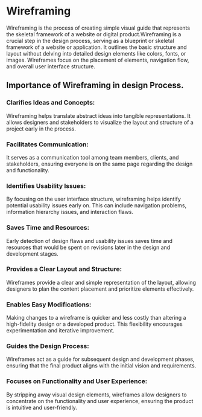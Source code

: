 # Wireframing

Wireframing is the process of creating simple visual guide that represents the skeletal framework of a website or digital product.Wireframing is a crucial step in the design process, serving as a blueprint or skeletal framework of a website or application. It outlines the basic structure and layout without delving into detailed design elements like colors, fonts, or images. Wireframes focus on the placement of elements, navigation flow, and overall user interface structure.

## Importance of Wireframing in design Process.

### Clarifies Ideas and Concepts:

Wireframing helps translate abstract ideas into tangible representations. It allows designers and stakeholders to visualize the layout and structure of a project early in the process.

### Facilitates Communication:

It serves as a communication tool among team members, clients, and stakeholders, ensuring everyone is on the same page regarding the design and functionality.

### Identifies Usability Issues:

By focusing on the user interface structure, wireframing helps identify potential usability issues early on. This can include navigation problems, information hierarchy issues, and interaction flaws.

### Saves Time and Resources:

Early detection of design flaws and usability issues saves time and resources that would be spent on revisions later in the design and development stages.

### Provides a Clear Layout and Structure:

Wireframes provide a clear and simple representation of the layout, allowing designers to plan the content placement and prioritize elements effectively.

### Enables Easy Modifications:

Making changes to a wireframe is quicker and less costly than altering a high-fidelity design or a developed product. This flexibility encourages experimentation and iterative improvement.

### Guides the Design Process:

Wireframes act as a guide for subsequent design and development phases, ensuring that the final product aligns with the initial vision and requirements.

### Focuses on Functionality and User Experience:

By stripping away visual design elements, wireframes allow designers to concentrate on the functionality and user experience, ensuring the product is intuitive and user-friendly.

